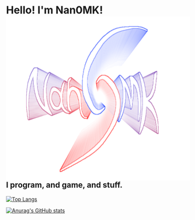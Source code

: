 # Hello! I'm Nan0MK! <img src="resources/resources/Nan0MK 2023V1 3d.png" style="float:right;width:700px;height:450px;">

## I program, and game, and stuff.

[![Top Langs](https://github-readme-stats.vercel.app/api/top-langs/?username=Nan0MK&langs_count=9&theme=highcontrast)](https://github.com/Nan0MK/github-readme-stats)

[![Anurag's GitHub stats](https://github-readme-stats.vercel.app/api?username=Nan0MK&theme=highcontrast)](https://github.com/anuraghazra/github-readme-stats)
